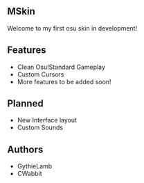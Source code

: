 ## MSkin
Welcome to my first osu skin in development!

## Features
* Clean Osu!Standard Gameplay
* Custom Cursors
* More features to be added soon!

## Planned
* New Interface layout
* Custom Sounds

## Authors
* GythieLamb
* CWabbit
